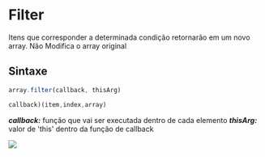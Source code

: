 # Filter

Itens que corresponder a determinada condição retornarão
em um novo array.
Não Modifica o array original

## Sintaxe

~~~ javascript
array.filter(callback, thisArg)

callback)(item,index,array)
~~~
***callback:*** função que vai ser executada dentro de  cada
elemento
***thisArg:*** valor de 'this' dentro da função de callback

![](/docs/assets/img/js_mfr_03.png)